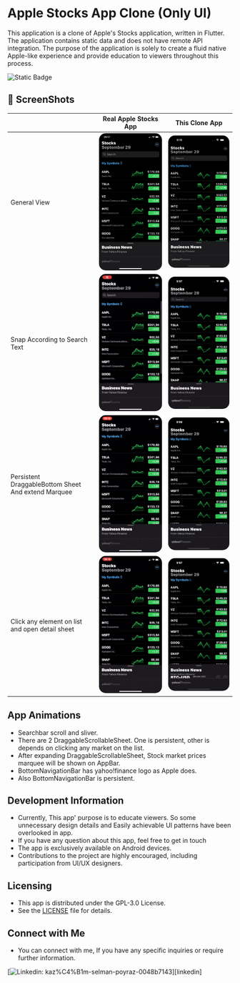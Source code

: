 # Apple Stocks App Clone (Only UI)

This application is a clone of Apple's Stocks application, written in Flutter. The application contains static data and does not have remote API integration. The purpose of the application is solely to create a fluid native Apple-like experience and provide education to viewers throughout this process.

![Static Badge](https://img.shields.io/badge/Author-KSPoyraz-blue)



## 📸 ScreenShots




|| Real Apple Stocks App| This Clone App|
|-------|------|-------|
|General View|<img src="screenshots/realapp1.jpeg" style="border-radius: 15px;width: 400px;"/>|<img src="screenshots/cloneapp1.png" style="border-radius: 15px;width: 400px"/>|
|<p>Snap According to Search Text<p>|<img src="screenshots/realapp2.gif" style="border-radius: 15px;width: 400px"/>|<img src="screenshots/cloneapp2.gif" style="border-radius: 15px;width: 400px"/>|
|<p>Persistent DraggableBottom Sheet And extend Marquee<p>|<img src="screenshots/realapp3.gif" style="border-radius: 15px;width: 400px"/>|<img src="screenshots/cloneapp3.gif" style="border-radius: 15px;width: 400px"/>|
|<p>Click any element on list and open detail sheet<p>|<img src="screenshots/realapp4.gif" style="border-radius: 15px;width: 400px"/>|<img src="screenshots/cloneapp4.gif" style="border-radius: 15px;width: 400px"/>|

## App Animations

- Searchbar scroll and sliver.
- There are 2 DraggableScrollableSheet. One is persistent, other is depends on clicking any market on the list.
- After expanding DraggableScrollableSheet, Stock market prices marquee will be shown on AppBar.
- BottomNavigationBar has yahoo!finance logo as Apple does.
- Also BottomNavigationBar is persistent.

## Development Information

- Currently, This app' purpose is to educate viewers. So some unnecessary design details and Easily achievable UI patterns have been overlooked in app.
- If you have any question about this app, feel free to get in touch
- The app is exclusively available on Android devices.
- Contributions to the project are highly encouraged, including participation from UI/UX designers.


## Licensing

- This app is distributed under the GPL-3.0 License.
- See the [LICENSE](LICENSE.md) file for details.

## Connect with Me

- You can connect with me, If you have any specific inquiries or require further information.


[![Linkedin: kaz%C4%B1m-selman-poyraz-0048b7143](https://img.shields.io/badge/LinkedIn-0077B5?style=for-the-badge&logo=linkedin&logoColor=white
)][linkedin]


